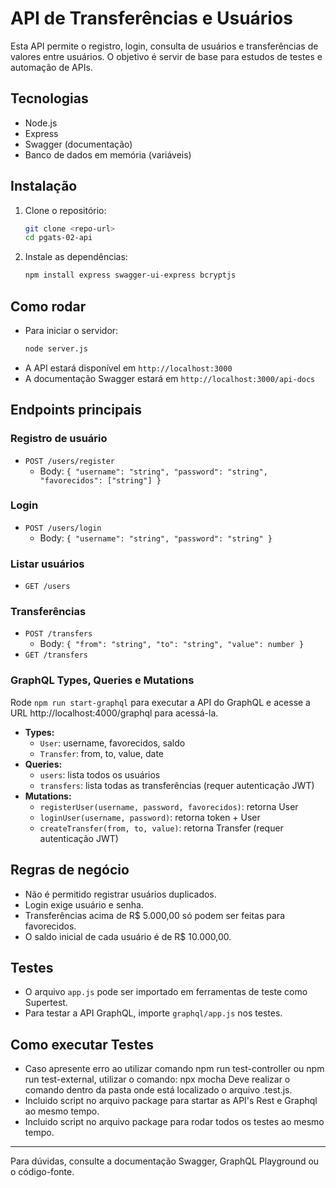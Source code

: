 # API de Transferências e Usuários

Esta API permite o registro, login, consulta de usuários e transferências de valores entre usuários. O objetivo é servir de base para estudos de testes e automação de APIs.

## Tecnologias
- Node.js
- Express
- Swagger (documentação)
- Banco de dados em memória (variáveis)

## Instalação

1. Clone o repositório:
   ```sh
   git clone <repo-url>
   cd pgats-02-api
   ```
2. Instale as dependências:
   ```sh
   npm install express swagger-ui-express bcryptjs
   ```

## Como rodar

- Para iniciar o servidor:
  ```sh
  node server.js
  ```
- A API estará disponível em `http://localhost:3000`
- A documentação Swagger estará em `http://localhost:3000/api-docs`

## Endpoints principais

### Registro de usuário
- `POST /users/register`
  - Body: `{ "username": "string", "password": "string", "favorecidos": ["string"] }`

### Login
- `POST /users/login`
  - Body: `{ "username": "string", "password": "string" }`

### Listar usuários
- `GET /users`

### Transferências
- `POST /transfers`
  - Body: `{ "from": "string", "to": "string", "value": number }`
- `GET /transfers`

### GraphQL Types, Queries e Mutations

Rode `npm run start-graphql` para executar a API do GraphQL e acesse a URL http://localhost:4000/graphql para acessá-la.

- **Types:**
  - `User`: username, favorecidos, saldo
  - `Transfer`: from, to, value, date
- **Queries:**
  - `users`: lista todos os usuários
  - `transfers`: lista todas as transferências (requer autenticação JWT)
- **Mutations:**
  - `registerUser(username, password, favorecidos)`: retorna User
  - `loginUser(username, password)`: retorna token + User
  - `createTransfer(from, to, value)`: retorna Transfer (requer autenticação JWT)

## Regras de negócio
- Não é permitido registrar usuários duplicados.
- Login exige usuário e senha.
- Transferências acima de R$ 5.000,00 só podem ser feitas para favorecidos.
- O saldo inicial de cada usuário é de R$ 10.000,00.

## Testes
- O arquivo `app.js` pode ser importado em ferramentas de teste como Supertest.
- Para testar a API GraphQL, importe `graphql/app.js` nos testes.

## Como executar Testes
- Caso apresente erro ao utilizar comando npm run test-controller ou npm run test-external, utilizar o comando: npx mocha Deve realizar o comando dentro da pasta onde está localizado o arquivo .test.js.
- Incluido script no arquivo package para startar as API's Rest e Graphql ao mesmo tempo.
- Incluido script no arquivo package para rodar todos os testes ao mesmo tempo.

---

Para dúvidas, consulte a documentação Swagger, GraphQL Playground ou o código-fonte.
